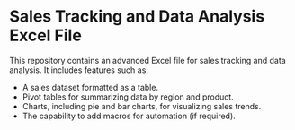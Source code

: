 
# Sales Tracking and Data Analysis Excel File

This repository contains an advanced Excel file for sales tracking and data analysis. It includes features such as:
- A sales dataset formatted as a table.
- Pivot tables for summarizing data by region and product.
- Charts, including pie and bar charts, for visualizing sales trends.
- The capability to add macros for automation (if required).

